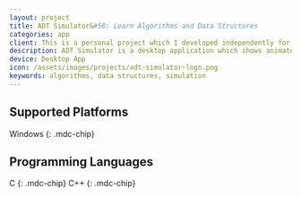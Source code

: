 ```yaml
---
layout: project
title: ADT Simulator&#58; Learn Algorithms and Data Structures
categories: app
client: This is a personal project which I developed independently for the Data Structures and Algorithms course during my <a href="/resume/bese/">undergraduate studies</a> at NUST.
description: ADT Simulator is a desktop application which shows animated simulations of various data structures, and algorithms for searching and sorting.
device: Desktop App
icon: /assets/images/projects/adt-simulator-logo.png
keywords: algorithms, data structures, simulation
---
```


## Supported Platforms

Windows
{: .mdc-chip}

## Programming Languages

C
{: .mdc-chip}
C++
{: .mdc-chip}
